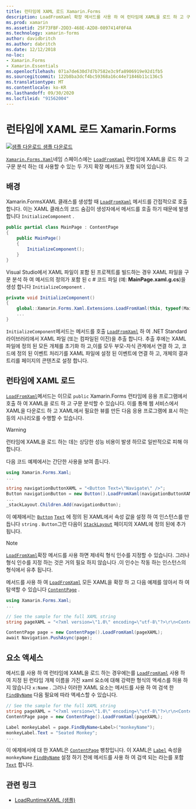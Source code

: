 ```yaml
---
title: 런타임에 XAML 로드 Xamarin.Forms
description: LoadFromXaml 확장 메서드를 사용 하 여 런타임에 XAML을 로드 하 고 구문 분석할 수 있습니다.
ms.prod: xamarin
ms.assetid: 25F73FBF-2DD3-468E-A2D8-0897414F0F4A
ms.technology: xamarin-forms
author: davidbritch
ms.author: dabritch
ms.date: 12/12/2018
no-loc:
- Xamarin.Forms
- Xamarin.Essentials
ms.openlocfilehash: 071a7de630d7d7b7582e3c9fa8906919e92d1fb5
ms.sourcegitcommit: 122b8ba3dcf4bc59368a16c44e71846b11c136c5
ms.translationtype: MT
ms.contentlocale: ko-KR
ms.lasthandoff: 09/30/2020
ms.locfileid: "91562004"
---
```

# <a name="loading-xaml-at-runtime-in-no-locxamarinforms"></a>런타임에 XAML 로드 Xamarin.Forms

[![샘플 다운로드](~/media/shared/download.png) 샘플 다운로드](https://docs.microsoft.com/samples/xamarin/xamarin-forms-samples/xaml-loadruntimexaml)

[`Xamarin.Forms.Xaml`](xref:Xamarin.Forms.Xaml)네임 스페이스에는 [`LoadFromXaml`](xref:Xamarin.Forms.Xaml.Extensions.LoadFromXaml*) 런타임에 XAML을 로드 하 고 구문 분석 하는 데 사용할 수 있는 두 가지 확장 메서드가 포함 되어 있습니다.

## <a name="background"></a>배경

Xamarin.FormsXAML 클래스를 생성할 때 [`LoadFromXaml`](xref:Xamarin.Forms.Xaml.Extensions.LoadFromXaml*) 메서드를 간접적으로 호출 합니다. 이는 XAML 클래스의 코드 숨김이 생성자에서 메서드를 호출 하기 때문에 발생 합니다 `InitializeComponent` .

```csharp
public partial class MainPage : ContentPage
{
    public MainPage()
    {
        InitializeComponent();
    }
}
```

Visual Studio에서 XAML 파일이 포함 된 프로젝트를 빌드하는 경우 XAML 파일을 구문 분석 하 여 메서드의 정의가 포함 된 c # 코드 파일 (예: **MainPage.xaml.g.cs**)을 생성 합니다 `InitializeComponent` .

```csharp
private void InitializeComponent()
{
    global::Xamarin.Forms.Xaml.Extensions.LoadFromXaml(this, typeof(MainPage));
    ...
}
```

`InitializeComponent`메서드는 메서드를 호출 [`LoadFromXaml`](xref:Xamarin.Forms.Xaml.Extensions.LoadFromXaml*) 하 여 .NET Standard 라이브러리에서 XAML 파일 (또는 컴파일된 이진)을 추출 합니다. 추출 후에는 XAML 파일에 정의 된 모든 개체를 초기화 하 고,이를 모두 부모-자식 관계에서 연결 하 고, 코드에 정의 된 이벤트 처리기를 XAML 파일에 설정 된 이벤트에 연결 하 고, 개체의 결과 트리를 페이지의 콘텐츠로 설정 합니다.

## <a name="loading-xaml-at-runtime"></a>런타임에 XAML 로드

[`LoadFromXaml`](xref:Xamarin.Forms.Xaml.Extensions.LoadFromXaml*)메서드는 이므로 `public` Xamarin.Forms 런타임에 응용 프로그램에서 호출 하 여 XAML을 로드 하 고 구문 분석할 수 있습니다. 이를 통해 웹 서비스에서 XAML을 다운로드 하 고 XAML에서 필요한 뷰를 만든 다음 응용 프로그램에 표시 하는 등의 시나리오를 수행할 수 있습니다.

> [!WARNING]
> 런타임에 XAML을 로드 하는 데는 상당한 성능 비용이 발생 하므로 일반적으로 피해 야 합니다.

다음 코드 예제에서는 간단한 사용을 보여 줍니다.

```csharp
using Xamarin.Forms.Xaml;
...

string navigationButtonXAML = "<Button Text=\"Navigate\" />";
Button navigationButton = new Button().LoadFromXaml(navigationButtonXAML);
...
_stackLayout.Children.Add(navigationButton);
```

이 예제에서는 [`Button`](xref:Xamarin.Forms.Button) [`Text`](xref:Xamarin.Forms.Button.Text) 에 정의 된 XAML에서 속성 값을 설정 하 여 인스턴스를 만듭니다 `string` . `Button`그런 다음이 [`StackLayout`](xref:Xamarin.Forms.StackLayout) 페이지의 XAML에 정의 된에 추가 됩니다.

> [!NOTE]
> [`LoadFromXaml`](xref:Xamarin.Forms.Xaml.Extensions.LoadFromXaml*)확장 메서드를 사용 하면 제네릭 형식 인수를 지정할 수 있습니다. 그러나 형식 인수를 지정 하는 것은 거의 필요 하지 않습니다 .이 인수는 작동 하는 인스턴스의 형식에서 유추 됩니다.

메서드를 사용 하 여 [`LoadFromXaml`](xref:Xamarin.Forms.Xaml.Extensions.LoadFromXaml*) 모든 XAML을 확장 하 고 다음 예제를 않아서 하 여 탐색할 수 있습니다 [`ContentPage`](xref:Xamarin.Forms.ContentPage) .

```csharp
using Xamarin.Forms.Xaml;
...

// See the sample for the full XAML string
string pageXAML = "<?xml version=\"1.0\" encoding=\"utf-8\"?>\r\n<ContentPage xmlns=\"http://xamarin.com/schemas/2014/forms\"\nxmlns:x=\"http://schemas.microsoft.com/winfx/2009/xaml\"\nx:Class=\"LoadRuntimeXAML.CatalogItemsPage\"\nTitle=\"Catalog Items\">\n</ContentPage>";

ContentPage page = new ContentPage().LoadFromXaml(pageXAML);
await Navigation.PushAsync(page);
```

## <a name="accessing-elements"></a>요소 액세스

메서드를 사용 하 여 런타임에 XAML을 로드 하는 경우에는를 [`LoadFromXaml`](xref:Xamarin.Forms.Xaml.Extensions.LoadFromXaml*) 사용 하 여 지정 된 런타임 개체 이름을 가진 xaml 요소에 대해 강력한 형식의 액세스를 허용 하지 않습니다 `x:Name` . 그러나 이러한 XAML 요소는 메서드를 사용 하 여 검색 한 [`FindByName`](xref:Xamarin.Forms.NameScopeExtensions.FindByName*) 다음 필요에 따라 액세스할 수 있습니다.

```csharp
// See the sample for the full XAML string
string pageXAML = "<?xml version=\"1.0\" encoding=\"utf-8\"?>\r\n<ContentPage xmlns=\"http://xamarin.com/schemas/2014/forms\"\nxmlns:x=\"http://schemas.microsoft.com/winfx/2009/xaml\"\nx:Class=\"LoadRuntimeXAML.CatalogItemsPage\"\nTitle=\"Catalog Items\">\n<StackLayout>\n<Label x:Name=\"monkeyName\"\n />\n</StackLayout>\n</ContentPage>";
ContentPage page = new ContentPage().LoadFromXaml(pageXAML);

Label monkeyLabel = page.FindByName<Label>("monkeyName");
monkeyLabel.Text = "Seated Monkey";
...
```

이 예제에서에 대 한 XAML은 [`ContentPage`](xref:Xamarin.Forms.ContentPage) 팽창입니다. 이 XAML은 [`Label`](xref:Xamarin.Forms.Label) 속성을 `monkeyName` [`FindByName`](xref:Xamarin.Forms.NameScopeExtensions.FindByName*) 설정 하기 전에 메서드를 사용 하 여 검색 되는 라는를 포함 [`Text`](xref:Xamarin.Forms.Label.Text) 합니다.

## <a name="related-links"></a>관련 링크

- [LoadRuntimeXAML (샘플)](/samples/xamarin/xamarin-forms-samples/xaml-loadruntimexaml)